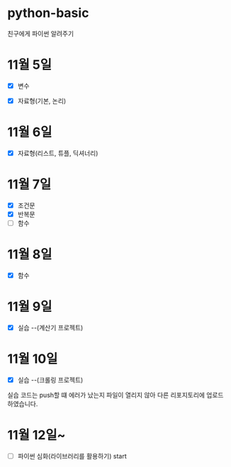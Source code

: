 # python-basic
친구에게 파이썬 알려주기

# 11월 5일

- [x] 변수
- [x] 자료형(기본, 논리)
  
  
# 11월 6일
- [x] 자료형(리스트, 튜플, 딕셔너리)
  
# 11월 7일
- [x] 조건문
- [x] 반복문
- [ ] 함수

# 11월 8일
- [x] 함수

# 11월 9일
- [x] 실습 --(계산기 프로젝트)

# 11월 10일
- [x] 실습 --(크롤링 프로젝트)

실습 코드는 push할 떄 에러가 났는지 파일이 열리지 않아 다른 리포지토리에 업로드 하였습니다.

# 11월 12일~

- [ ]  파이썬 심화(라이브러리를 활용하기) start

